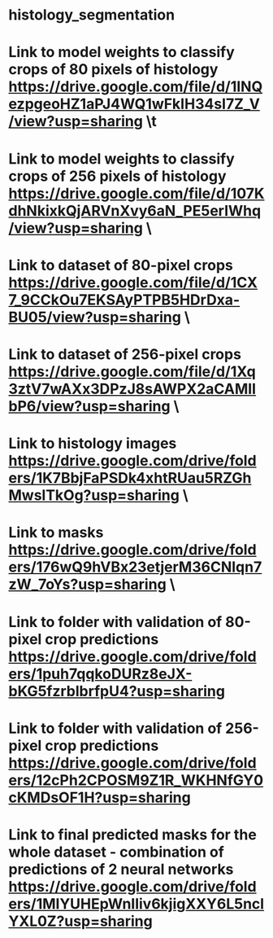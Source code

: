# histology_segmentation
# Link to model weights to classify crops of 80 pixels of histology https://drive.google.com/file/d/1INQezpgeoHZ1aPJ4WQ1wFkIH34sI7Z_V/view?usp=sharing \t
# Link to model weights to classify crops of 256 pixels of histology https://drive.google.com/file/d/107KdhNkixkQjARVnXvy6aN_PE5erIWhq/view?usp=sharing \\
# Link to dataset of 80-pixel crops https://drive.google.com/file/d/1CX7_9CCkOu7EKSAyPTPB5HDrDxa-BU05/view?usp=sharing \\
# Link to dataset of 256-pixel crops https://drive.google.com/file/d/1Xq3ztV7wAXx3DPzJ8sAWPX2aCAMIIbP6/view?usp=sharing \\
# Link to histology images https://drive.google.com/drive/folders/1K7BbjFaPSDk4xhtRUau5RZGhMwslTkOg?usp=sharing \\
# Link to masks https://drive.google.com/drive/folders/176wQ9hVBx23etjerM36CNIqn7zW_7oYs?usp=sharing \\
# Link to folder with validation of 80-pixel crop predictions https://drive.google.com/drive/folders/1puh7qqkoDURz8eJX-bKG5fzrblbrfpU4?usp=sharing
# Link to folder with validation of 256-pixel crop predictions https://drive.google.com/drive/folders/12cPh2CPOSM9Z1R_WKHNfGY0cKMDsOF1H?usp=sharing
# Link to final predicted masks for the whole dataset - combination of predictions of 2 neural networks https://drive.google.com/drive/folders/1MIYUHEpWnIliv6kjigXXY6L5nclYXL0Z?usp=sharing
